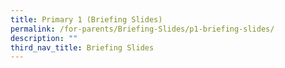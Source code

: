 ```yaml
---
title: Primary 1 (Briefing Slides)
permalink: /for-parents/Briefing-Slides/p1-briefing-slides/
description: ""
third_nav_title: Briefing Slides
---
```

